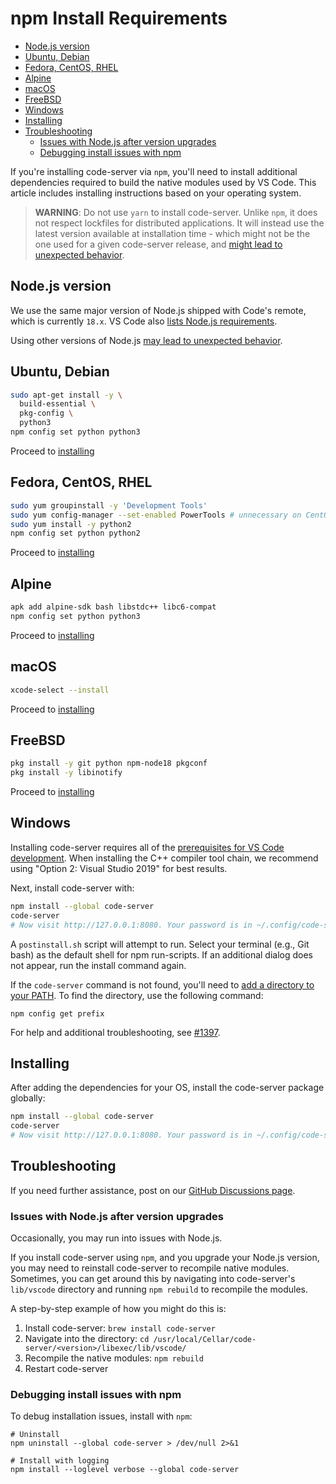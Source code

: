 <!-- prettier-ignore-start -->
<!-- START doctoc generated TOC please keep comment here to allow auto update -->
<!-- DON'T EDIT THIS SECTION, INSTEAD RE-RUN doctoc TO UPDATE -->
# npm Install Requirements

- [Node.js version](#nodejs-version)
- [Ubuntu, Debian](#ubuntu-debian)
- [Fedora, CentOS, RHEL](#fedora-centos-rhel)
- [Alpine](#alpine)
- [macOS](#macos)
- [FreeBSD](#freebsd)
- [Windows](#windows)
- [Installing](#installing)
- [Troubleshooting](#troubleshooting)
  - [Issues with Node.js after version upgrades](#issues-with-nodejs-after-version-upgrades)
  - [Debugging install issues with npm](#debugging-install-issues-with-npm)

<!-- END doctoc generated TOC please keep comment here to allow auto update -->
<!-- prettier-ignore-end -->

If you're installing code-server via `npm`, you'll need to install additional
dependencies required to build the native modules used by VS Code. This article
includes installing instructions based on your operating system.

> **WARNING**: Do not use `yarn` to install code-server. Unlike `npm`, it does not respect
> lockfiles for distributed applications. It will instead use the latest version
> available at installation time - which might not be the one used for a given
> code-server release, and [might lead to unexpected behavior](https://github.com/coder/code-server/issues/4927).

## Node.js version

We use the same major version of Node.js shipped with Code's remote, which is
currently `18.x`. VS Code also [lists Node.js
requirements](https://github.com/microsoft/vscode/wiki/How-to-Contribute#prerequisites).

Using other versions of Node.js [may lead to unexpected
behavior](https://github.com/coder/code-server/issues/1633).

## Ubuntu, Debian

```bash
sudo apt-get install -y \
  build-essential \
  pkg-config \
  python3
npm config set python python3
```

Proceed to [installing](#installing)

## Fedora, CentOS, RHEL

```bash
sudo yum groupinstall -y 'Development Tools'
sudo yum config-manager --set-enabled PowerTools # unnecessary on CentOS 7
sudo yum install -y python2
npm config set python python2
```

Proceed to [installing](#installing)

## Alpine

```bash
apk add alpine-sdk bash libstdc++ libc6-compat
npm config set python python3
```

Proceed to [installing](#installing)

## macOS

```bash
xcode-select --install
```

Proceed to [installing](#installing)

## FreeBSD

```sh
pkg install -y git python npm-node18 pkgconf
pkg install -y libinotify
```

Proceed to [installing](#installing)

## Windows

Installing code-server requires all of the [prerequisites for VS Code development](https://github.com/Microsoft/vscode/wiki/How-to-Contribute#prerequisites). When installing the C++ compiler tool chain, we recommend using "Option 2: Visual Studio 2019" for best results.

Next, install code-server with:

```bash
npm install --global code-server
code-server
# Now visit http://127.0.0.1:8080. Your password is in ~/.config/code-server/config.yaml
```

A `postinstall.sh` script will attempt to run. Select your terminal (e.g., Git bash) as the default shell for npm run-scripts. If an additional dialog does not appear, run the install command again.

If the `code-server` command is not found, you'll need to [add a directory to your PATH](https://www.architectryan.com/2018/03/17/add-to-the-path-on-windows-10/). To find the directory, use the following command:

```shell
npm config get prefix
```

For help and additional troubleshooting, see [#1397](https://github.com/coder/code-server/issues/1397).

## Installing

After adding the dependencies for your OS, install the code-server package globally:

```bash
npm install --global code-server
code-server
# Now visit http://127.0.0.1:8080. Your password is in ~/.config/code-server/config.yaml
```

## Troubleshooting

If you need further assistance, post on our [GitHub Discussions
page](https://github.com/coder/code-server/discussions).

### Issues with Node.js after version upgrades

Occasionally, you may run into issues with Node.js.

If you install code-server using `npm`, and you upgrade your Node.js
version, you may need to reinstall code-server to recompile native modules.
Sometimes, you can get around this by navigating into code-server's `lib/vscode`
directory and running `npm rebuild` to recompile the modules.

A step-by-step example of how you might do this is:

1. Install code-server: `brew install code-server`
2. Navigate into the directory: `cd /usr/local/Cellar/code-server/<version>/libexec/lib/vscode/`
3. Recompile the native modules: `npm rebuild`
4. Restart code-server

### Debugging install issues with npm

To debug installation issues, install with `npm`:

```shell
# Uninstall
npm uninstall --global code-server > /dev/null 2>&1

# Install with logging
npm install --loglevel verbose --global code-server
```
